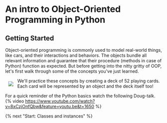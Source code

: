# An intro to Object-Oriented Programming in Python
## Getting Started
Object-oriented programming is commonly used to model real-world things, like cars, and their interactions and behaviors. The objects bundle all relevant information and guarantee that their procedure (methods in case of Python) function as expected.
But before getting into the nitty gritty of OOP, let's first walk through some of the concepts you've just learned.  

<img align="left" src="../images/deckofcards.png" style="padding: 10px">
We'll practice these concepts by creating a deck of 52 playing cards. Each card will be represented by an object and the deck itself too!

For a quick reminder of the Python basics watch the following Doug-talk.
{% video https://www.youtube.com/watch?v=8xCzjOnfQbw&feature=youtu.be&t=1650 %}

{% next "Start: Classes and instances" %}   
